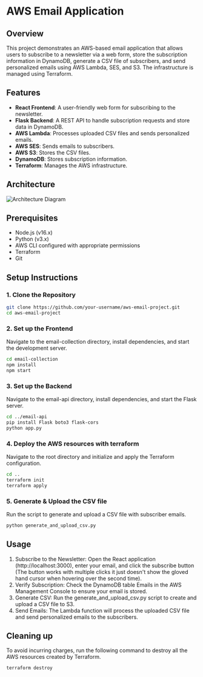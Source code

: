 # AWS Email Application

## Overview

This project demonstrates an AWS-based email application that allows users to subscribe to a newsletter via a web form, store the subscription information in DynamoDB, generate a CSV file of subscribers, and send personalized emails using AWS Lambda, SES, and S3. The infrastructure is managed using Terraform.

## Features

- **React Frontend**: A user-friendly web form for subscribing to the newsletter.
- **Flask Backend**: A REST API to handle subscription requests and store data in DynamoDB.
- **AWS Lambda**: Processes uploaded CSV files and sends personalized emails.
- **AWS SES**: Sends emails to subscribers.
- **AWS S3**: Stores the CSV files.
- **DynamoDB**: Stores subscription information.
- **Terraform**: Manages the AWS infrastructure.

## Architecture

![Architecture Diagram](aws-email-app/diagram.png)

## Prerequisites

- Node.js (v16.x)
- Python (v3.x)
- AWS CLI configured with appropriate permissions
- Terraform
- Git

## Setup Instructions

### 1. Clone the Repository

```sh
git clone https://github.com/your-username/aws-email-project.git
cd aws-email-project
```

### 2. Set up the Frontend
Navigate to the email-collection directory, install dependencies, and start the development server.

```sh
cd email-collection
npm install
npm start
```
### 3. Set up the Backend
Navigate to the email-api directory, install dependencies, and start the Flask server.

```sh
cd ../email-api
pip install Flask boto3 flask-cors
python app.py
```

### 4. Deploy the AWS resources with terraform
Navigate to the root directory and initialize and apply the Terraform configuration.

```sh
cd ..
terraform init
terraform apply
```

### 5. Generate & Upload the CSV file
Run the script to generate and upload a CSV file with subscriber emails.

```sh
python generate_and_upload_csv.py
```

## Usage

1. Subscribe to the Newsletter: Open the React application (http://localhost:3000), enter your email, and click the subscribe button (The button works with multiple clicks it just doesn't show the gloved hand cursor when hovering over the second time).
2. Verify Subscription: Check the DynamoDB table Emails in the AWS Management Console to ensure your email is stored.
3. Generate CSV: Run the generate_and_upload_csv.py script to create and upload a CSV file to S3.
4. Send Emails: The Lambda function will process the uploaded CSV file and send personalized emails to the subscribers.

## Cleaning up

To avoid incurring charges, run the following command to destroy all the AWS resources created by Terraform.

```sh
terraform destroy
```

